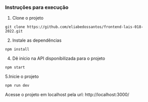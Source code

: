 ### Instruções para execução

1. Clone o projeto
```
git clone https://github.com/eliabedossantos/frontend-lais-018-2022.git
```

2. Instale as dependências
```
npm install
```

4. Dê início na API disponibilizada para o projeto
```
npm start
```

5.Inicie o projeto
```
npm run dev
```

Acesse o projeto em localhost pela url: http://localhost:3000/ 